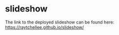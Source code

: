 # slideshow

The link to the deployed slideshow can be found here: https://raytchellee.github.io/slideshow/
